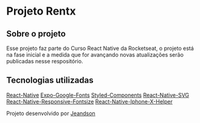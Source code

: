 # Projeto Rentx

## Sobre o projeto
Esse projeto faz parte do Curso React Native da Rocketseat, o projeto está na fase inicial e a medida que for avançando novas atualizações serão publicadas nesse respositório.

## Tecnologias utilizadas

[React-Native][reactnative]
[Expo-Google-Fonts][fonts]
[Styled-Components][style]
[React-Native-SVG][svg]
[React-Native-Responsive-Fontsize][size]
[React-Native-Iphone-X-Helper][iphone]



Projeto desenvolvido por [Jeandson](https://www.linkedin.com/in/jeandson/)

[reactnative]:https://reactnative.dev/
[fonts]:https://docs.expo.dev/guides/using-custom-fonts/
[style]:https://styled-components.com/
[svg]:https://github.com/react-native-svg/react-native-svg
[size]:https://www.npmjs.com/package/react-native-responsive-fontsize
[iphone]:https://github.com/ptelad/react-native-iphone-x-helper